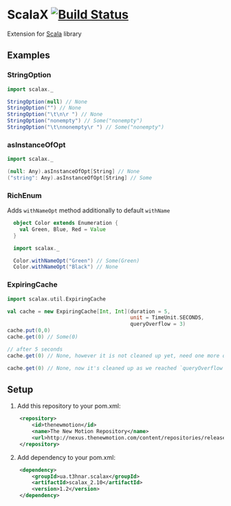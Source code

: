# ScalaX [![Build Status](https://secure.travis-ci.org/t3hnar/scalax.png)](http://travis-ci.org/t3hnar/scalax)

Extension for [Scala](http://www.scala-lang.org) library

## Examples

### StringOption

```scala
import scalax._

StringOption(null) // None
StringOption("") // None
StringOption("\t\n\r ") // None
StringOption("nonempty") // Some("nonempty")
StringOption("\t\nnonempty\r ") // Some("nonempty")
```

### asInstanceOfOpt

```scala
import scalax._

(null: Any).asInstanceOfOpt[String] // None
("string": Any).asInstanceOfOpt[String] // Some
```

### RichEnum

Adds `withNameOpt` method additionally to default `withName`

```scala
  object Color extends Enumeration {
    val Green, Blue, Red = Value
  }

  import scalax._

  Color.withNameOpt("Green") // Some(Green)
  Color.withNameOpt("Black") // None
```

### ExpiringCache

```scala
import scalax.util.ExpiringCache

val cache = new ExpiringCache[Int, Int](duration = 5,
                                        unit = TimeUnit.SECONDS,
                                        queryOverflow = 3)
cache.put(0,0)
cache.get(0) // Some(0)

// after 5 seconds
cache.get(0) // None, however it is not cleaned up yet, need one more query to go

cache.get(0) // None, now it's cleaned up as we reached `queryOverflow` limit
```

## Setup

1. Add this repository to your pom.xml:
```xml
    <repository>
        <id>thenewmotion</id>
        <name>The New Motion Repository</name>
        <url>http://nexus.thenewmotion.com/content/repositories/releases-public</url>
    </repository>
```

2. Add dependency to your pom.xml:
```xml
    <dependency>
        <groupId>ua.t3hnar.scalax</groupId>
        <artifactId>scalax_2.10</artifactId>
        <version>1.2</version>
    </dependency>
```